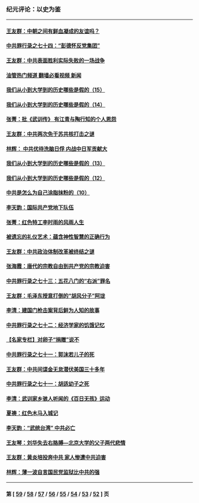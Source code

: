 ### 纪元评论：以史为鉴
---
#### [王友群：中朝之间有鲜血凝成的友谊吗？](../../pages/nsc1028/n13660401.md?03260330) 
#### [中共罪行录之七十四：“彭德怀反党集团”](../../pages/nsc1028/n13655741.md?03260330) 
#### [王友群：中共表面胜利实际失败的一场战争](../../pages/nsc1028/n13643934.md?03260330) 
#### [油管热门频道 翻墙必看视频 新闻](ok?03260330)
#### [我们从小到大学到的历史哪些是假的（15）](../../pages/nsc1028/n13632791.md?03260330) 
#### [我们从小到大学到的历史哪些是假的（14）](../../pages/nsc1028/n13630207.md?03260330) 
#### [张菁：批《武训传》 有江青与陶行知的个人恩怨](../../pages/nsc1028/n13629055.md?03260330) 
#### [王友群：中共两次免于苏共核打击之谜](../../pages/nsc1028/n13624529.md?03260330) 
#### [林辉： 中共优待洗脑日俘 内战中日军贡献大](../../pages/nsc1028/n13624644.md?03260330) 
#### [我们从小到大学到的历史哪些是假的（13）](../../pages/nsc1028/n13623863.md?03260330) 
#### [我们从小到大学到的历史哪些是假的（12）](../../pages/nsc1028/n13619491.md?03260330) 
#### [中共是怎么为自己涂脂抹粉的（10）](../../pages/nsc1028/n13615970.md?03260330) 
#### [李天韵：国际共产党地下队伍](../../pages/nsc1028/n13611808.md?03260330) 
#### [张菁：红色特工李时雨的风雨人生](../../pages/nsc1028/n13609187.md?03260330) 
#### [被遗忘的礼仪艺术：蕴含神性智慧的正确行为](../../pages/nsc1028/n13607119.md?03260330) 
#### [王友群：中共政治体制改革被终结之谜](../../pages/nsc1028/n13606004.md?03260330) 
#### [张海霞：唐代的宗教自由到共产党的宗教迫害](../../pages/nsc1028/n13604693.md?03260330) 
#### [中共罪行录之七十三：五花八门的“右派”罪名](../../pages/nsc1028/n13598550.md?03260330) 
#### [王友群：毛泽东授意打倒的“胡风分子”阿垅](../../pages/nsc1028/n13592541.md?03260330) 
#### [李清：建国门枪击案背后鲜为人知的故事](../../pages/nsc1028/n13589079.md?03260330) 
#### [中共罪行录之七十二：经济学家的饥饿记忆](../../pages/nsc1028/n13586930.md?03260330) 
#### [【名家专栏】对卵子“捐赠”说不](../../pages/nsc1028/n13581506.md?03260330) 
#### [中共罪行录之七十一：郭沫若儿子的死](../../pages/nsc1028/n13583779.md?03260330) 
#### [王友群：中共间谍金无怠潜伏美国三十多年](../../pages/nsc1028/n13574800.md?03260330) 
#### [中共罪行录之七十一：胡适幼子之死](../../pages/nsc1028/n13575380.md?03260330) 
#### [李清：武训家乡骇人听闻的《百日无孩》运动](../../pages/nsc1028/n13570011.md?03260330) 
#### [夏祷：红色木马入城记](../../pages/nsc1028/n13566468.md?03260330) 
#### [李天韵：“武统台湾” 中共必亡](../../pages/nsc1028/n13531538.md?03260330) 
#### [王友琴：刘华失去右胳膊—北京大学的父子两代悲情](../../pages/nsc1028/n13559130.md?03260330) 
#### [王友群：黄炎培投奔中共 家人惨遭中共迫害](../../pages/nsc1028/n13556189.md?03260330) 
#### [林辉：薄一波自言国民党监狱比中共的强](../../pages/nsc1028/n13555827.md?03260330) 

---
#### 第 [ [59](./59.md?03260330) / [58](./58.md?03260330) / [57](./57.md?03260330) / [56](./56.md?03260330) / [55](./55.md?03260330) / [54](./54.md?03260330) / [53](./53.md?03260330) / [52](./52.md?03260330) ] 页
